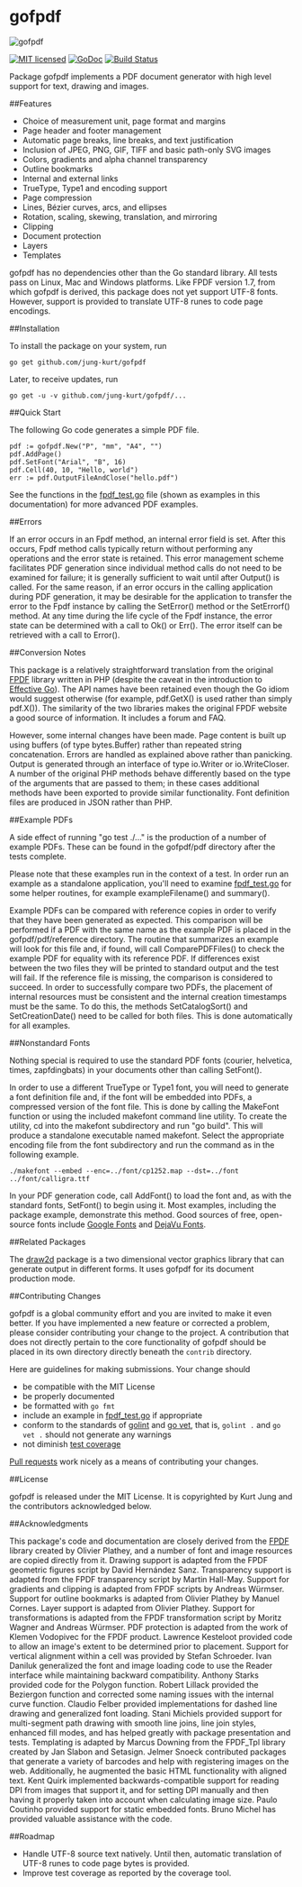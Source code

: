 # gofpdf

![gofpdf](image/logo_gofpdf.jpg?raw=true "gofpdf")

[![MIT licensed](https://img.shields.io/badge/license-MIT-blue.svg)](https://raw.githubusercontent.com/jung-kurt/gofpdf/master/LICENSE)
[![GoDoc](https://godoc.org/github.com/jung-kurt/gofpdf?status.svg)](https://godoc.org/github.com/jung-kurt/gofpdf)
[![Build Status](https://travis-ci.org/jung-kurt/gofpdf.svg?branch=master)](https://travis-ci.org/jung-kurt/gofpdf)

Package gofpdf implements a PDF document generator with high level support for
text, drawing and images.

##Features

* Choice of measurement unit, page format and margins
* Page header and footer management
* Automatic page breaks, line breaks, and text justification
* Inclusion of JPEG, PNG, GIF, TIFF and basic path-only SVG images
* Colors, gradients and alpha channel transparency
* Outline bookmarks
* Internal and external links
* TrueType, Type1 and encoding support
* Page compression
* Lines, Bézier curves, arcs, and ellipses
* Rotation, scaling, skewing, translation, and mirroring
* Clipping
* Document protection
* Layers
* Templates

gofpdf has no dependencies other than the Go standard library. All tests pass
on Linux, Mac and Windows platforms. Like FPDF version 1.7, from which gofpdf
is derived, this package does not yet support UTF-8 fonts. However, support is
provided to translate UTF-8 runes to code page encodings.

##Installation


To install the package on your system, run

```
go get github.com/jung-kurt/gofpdf
```

Later, to receive updates, run

```
go get -u -v github.com/jung-kurt/gofpdf/...
```

##Quick Start


The following Go code generates a simple PDF file.

```
pdf := gofpdf.New("P", "mm", "A4", "")
pdf.AddPage()
pdf.SetFont("Arial", "B", 16)
pdf.Cell(40, 10, "Hello, world")
err := pdf.OutputFileAndClose("hello.pdf")
```

See the functions in the [fpdf_test.go](https://github.com/jung-kurt/gofpdf/blob/master/fpdf_test.go) file (shown as examples in this
documentation) for more advanced PDF examples.

##Errors


If an error occurs in an Fpdf method, an internal error field is set. After
this occurs, Fpdf method calls typically return without performing any
operations and the error state is retained. This error management scheme
facilitates PDF generation since individual method calls do not need to be
examined for failure; it is generally sufficient to wait until after Output()
is called. For the same reason, if an error occurs in the calling application
during PDF generation, it may be desirable for the application to transfer the
error to the Fpdf instance by calling the SetError() method or the SetErrorf()
method. At any time during the life cycle of the Fpdf instance, the error state
can be determined with a call to Ok() or Err(). The error itself can be
retrieved with a call to Error().

##Conversion Notes


This package is a relatively straightforward translation from the original [FPDF](http://www.fpdf.org/) library written in PHP (despite the caveat in the introduction to [Effective
Go](https://golang.org/doc/effective_go.html)). The API names have been retained even though the Go idiom would suggest
otherwise (for example, pdf.GetX() is used rather than simply pdf.X()). The
similarity of the two libraries makes the original FPDF website a good source
of information. It includes a forum and FAQ.

However, some internal changes have been made. Page content is built up using
buffers (of type bytes.Buffer) rather than repeated string concatenation.
Errors are handled as explained above rather than panicking. Output is
generated through an interface of type io.Writer or io.WriteCloser. A number of
the original PHP methods behave differently based on the type of the arguments
that are passed to them; in these cases additional methods have been exported
to provide similar functionality. Font definition files are produced in JSON
rather than PHP.

##Example PDFs


A side effect of running "go test ./..." is the production of a number of
example PDFs. These can be found in the gofpdf/pdf directory after the tests
complete.

Please note that these examples run in the context of a test. In order run an
example as a standalone application, you'll need to examine [fpdf_test.go](https://github.com/jung-kurt/gofpdf/blob/master/fpdf_test.go) for
some helper routines, for example exampleFilename() and summary().

Example PDFs can be compared with reference copies in order to verify that they
have been generated as expected. This comparison will be performed if a PDF
with the same name as the example PDF is placed in the gofpdf/pdf/reference
directory. The routine that summarizes an example will look for this file and,
if found, will call ComparePDFFiles() to check the example PDF for equality
with its reference PDF. If differences exist between the two files they will be
printed to standard output and the test will fail. If the reference file is
missing, the comparison is considered to succeed. In order to successfully
compare two PDFs, the placement of internal resources must be consistent and
the internal creation timestamps must be the same. To do this, the methods
SetCatalogSort() and SetCreationDate() need to be called for both files. This
is done automatically for all examples.

##Nonstandard Fonts


Nothing special is required to use the standard PDF fonts (courier, helvetica,
times, zapfdingbats) in your documents other than calling SetFont().

In order to use a different TrueType or Type1 font, you will need to generate a
font definition file and, if the font will be embedded into PDFs, a compressed
version of the font file. This is done by calling the MakeFont function or
using the included makefont command line utility. To create the utility, cd
into the makefont subdirectory and run "go build". This will produce a
standalone executable named makefont. Select the appropriate encoding file from
the font subdirectory and run the command as in the following example.

```
./makefont --embed --enc=../font/cp1252.map --dst=../font ../font/calligra.ttf
```

In your PDF generation code, call AddFont() to load the font and, as with the
standard fonts, SetFont() to begin using it. Most examples, including the
package example, demonstrate this method. Good sources of free, open-source
fonts include [Google Fonts](http://www.google.com/fonts/) and [DejaVu Fonts](http://dejavu-fonts.org/).

##Related Packages


The [draw2d](https://github.com/llgcode/draw2d) package is a two dimensional
vector graphics library that can generate output in different forms. It uses
gofpdf for its document production mode.

##Contributing Changes


gofpdf is a global community effort and you are invited to make it even better.
If you have implemented a new feature or corrected a problem, please consider
contributing your change to the project. A contribution that does not directly
pertain to the core functionality of gofpdf should be placed in its own
directory directly beneath the `contrib` directory.

Here are guidelines for making submissions. Your change should

* be compatible with the MIT License
* be properly documented
* be formatted with `go fmt`
* include an example in [fpdf_test.go](https://github.com/jung-kurt/gofpdf/blob/master/fpdf_test.go) if appropriate
* conform to the standards of [golint](https://github.com/golang/lint) and
[go vet](https://godoc.org/golang.org/x/tools/cmd/vet), that is, `golint .` and
`go vet .` should not generate any warnings
* not diminish [test coverage](https://blog.golang.org/cover)

[Pull requests](https://help.github.com/articles/using-pull-requests/) work
nicely as a means of contributing your changes.

##License


gofpdf is released under the MIT License. It is copyrighted by Kurt Jung and
the contributors acknowledged below.

##Acknowledgments


This package's code and documentation are closely derived from the [FPDF](http://www.fpdf.org/) library created by Olivier Plathey, and a number of font and
image resources are copied directly from it. Drawing support is adapted from
the FPDF geometric figures script by David Hernández Sanz. Transparency
support is adapted from the FPDF transparency script by Martin Hall-May.
Support for gradients and clipping is adapted from FPDF scripts by Andreas
Würmser. Support for outline bookmarks is adapted from Olivier Plathey by
Manuel Cornes. Layer support is adapted from Olivier Plathey. Support for
transformations is adapted from the FPDF transformation script by Moritz Wagner
and Andreas Würmser. PDF protection is adapted from the work of Klemen
Vodopivec for the FPDF product. Lawrence Kesteloot provided code to allow an
image's extent to be determined prior to placement. Support for vertical
alignment within a cell was provided by Stefan Schroeder. Ivan Daniluk
generalized the font and image loading code to use the Reader interface while
maintaining backward compatibility. Anthony Starks provided code for the
Polygon function. Robert Lillack provided the Beziergon function and corrected
some naming issues with the internal curve function. Claudio Felber provided
implementations for dashed line drawing and generalized font loading. Stani
Michiels provided support for multi-segment path drawing with smooth line
joins, line join styles, enhanced fill modes, and has helped greatly with
package presentation and tests. Templating is adapted by Marcus Downing from
the FPDF_Tpl library created by Jan Slabon and Setasign. Jelmer Snoeck
contributed packages that generate a variety of barcodes and help with
registering images on the web. Additionally, he augmented the basic HTML
functionality with aligned text. Kent Quirk implemented backwards-compatible
support for reading DPI from images that support it, and for setting DPI
manually and then having it properly taken into account when calculating image
size. Paulo Coutinho provided support for static embedded fonts. Bruno Michel
has provided valuable assistance with the code.

##Roadmap

* Handle UTF-8 source text natively. Until then, automatic translation of
UTF-8 runes to code page bytes is provided.
* Improve test coverage as reported by the coverage tool.


